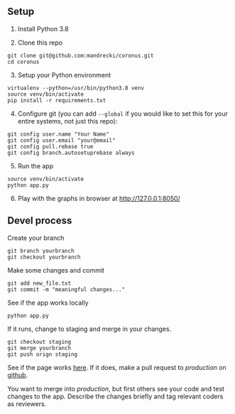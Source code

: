 ## Setup

1. Install Python 3.8

2. Clone this repo
```
git clone git@github.com:mandrecki/coronus.git
cd coronus
```
3. Setup your Python environment
```
virtualenv --python=/usr/bin/python3.8 venv
source venv/bin/activate
pip install -r requirements.txt
```
4. Configure git (you can add `--global` if you would like to set this for your
entire systems, not just this repo):
```
git config user.name "Your Name"
git config user.email "your@email"
git config pull.rebase true
git config branch.autosetuprebase always
```

5. Run the app
```
source venv/bin/activate
python app.py
```

6. Play with the graphs in browser at http://127.0.0.1:8050/

## Devel process

Create your branch

```
git branch yourbranch
git checkout yourbranch
```

Make some changes and commit

```
git add new_file.txt
git commit -m "meaningful changes..."
```

See if the app works locally

```
python app.py
```

If it runs, change to staging and merge in your changes.

```
git checkout staging
git merge yourbranch
git push orign staging
```

See if the page works [here](http://coronus-staging.herokuapp.com/).
If it does, make a pull request to *production* on [github](https://github.com/mandrecki/coronus/compare/production...staging?expand=1).

You want to merge into *production*, but first others see your code and test changes to the app.
Describe the changes briefly and tag relevant coders as reviewers.




